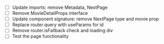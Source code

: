 - [ ] Update imports: remove Metadata, NextPage
- [ ] Remove MovieDetailProps interface
- [ ] Update component signature: remove NextPage type and movie prop
- [ ] Replace router.query with useParams for id
- [ ] Remove router.isFallback check and loading div
- [ ] Test the page functionality
